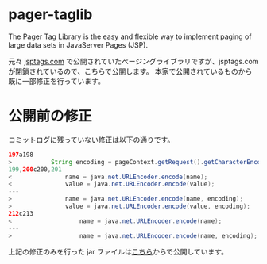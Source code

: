 pager-taglib
============

The Pager Tag Library is the easy and flexible way to implement paging of large data sets in JavaServer Pages (JSP).


元々 [jsptags.com](jsptags.com "jsptags.com") で公開されていたページングライブラリですが、jsptags.com が閉鎖されているので、こちらで公開します。
本家で公開されているものから既に一部修正を行っています。





# 公開前の修正

コミットログに残っていない修正は以下の通りです。

```java
197a198
> 			String encoding = pageContext.getRequest().getCharacterEncoding();
199,200c200,201
< 				name = java.net.URLEncoder.encode(name);
< 				value = java.net.URLEncoder.encode(value);
---
> 				name = java.net.URLEncoder.encode(name, encoding);
> 				value = java.net.URLEncoder.encode(value, encoding);
212c213
< 					name = java.net.URLEncoder.encode(name);
---
> 					name = java.net.URLEncoder.encode(name, encoding);
```

上記の修正のみを行った jar ファイルは[こちら](https://s3-ap-northeast-1.amazonaws.com/public.noworks.net/java/pager-taglib.tar.gz "pager-taglib")からで公開しています。
